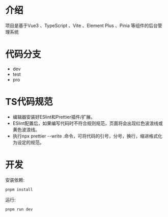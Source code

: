 # 介绍

项目是基于Vue3 、TypeScript 、Vite 、Element Plus 、Pinia 等组件的后台管理系统

# 代码分支

* dev
* test
* pro

# TS代码规范

* 编辑器安装好ESlint和Prettier插件/扩展。
* ESlint配置后，如果编写代码时不符合规则规范，页面将会出现红色波浪线或黄色波浪线。
* 执行npx prettier --write .命令，可将代码的引号，分号，换行，缩进格式化为设定的规范。

# 开发
安装依赖:

```shell
pnpm install
```

运行:

```shell
pnpm run dev
```
